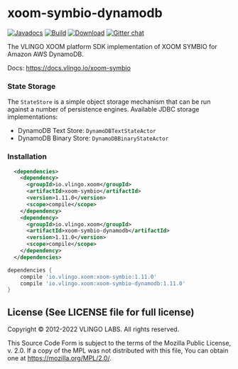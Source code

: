 # xoom-symbio-dynamodb

[![Javadocs](http://javadoc.io/badge/io.vlingo.xoom/xoom-symbio-dynamodb.svg?color=brightgreen)](http://javadoc.io/doc/io.vlingo.xoom/xoom-symbio-dynamodb) [![Build](https://github.com/vlingo/xoom-symbio-dynamodb/workflows/Build/badge.svg)](https://github.com/vlingo/xoom-symbio-dynamodb/actions?query=workflow%3ABuild) [![Download](https://img.shields.io/maven-central/v/io.vlingo.xoom/xoom-symbio-dynamodb?label=maven)](https://search.maven.org/artifact/io.vlingo.xoom/xoom-symbio-dynamodb) [![Gitter chat](https://badges.gitter.im/gitterHQ/gitter.png)](https://gitter.im/vlingo-platform-java/symbio)

The VLINGO XOOM platform SDK implementation of XOOM SYMBIO for Amazon AWS DynamoDB.

Docs: https://docs.vlingo.io/xoom-symbio

### State Storage
The `StateStore` is a simple object storage mechanism that can be run against a number of persistence engines.
Available JDBC storage implementations:

   - DynamoDB Text Store: `DynamoDBTextStateActor`
   - DynamoDB Binary Store: `DynamoDBBinaryStateActor`

### Installation

```xml
  <dependencies>
    <dependency>
      <groupId>io.vlingo.xoom</groupId>
      <artifactId>xoom-symbio</artifactId>
      <version>1.11.0</version>
      <scope>compile</scope>
    </dependency>
    <dependency>
      <groupId>io.vlingo.xoom</groupId>
      <artifactId>xoom-symbio-dynamodb</artifactId>
      <version>1.11.0</version>
      <scope>compile</scope>
    </dependency>
  </dependencies>
```

```gradle
dependencies {
    compile 'io.vlingo.xoom:xoom-symbio:1.11.0'
    compile 'io.vlingo.xoom:xoom-symbio-dynamodb:1.11.0'
}
```

License (See LICENSE file for full license)
-------------------------------------------
Copyright © 2012-2022 VLINGO LABS. All rights reserved.

This Source Code Form is subject to the terms of the
Mozilla Public License, v. 2.0. If a copy of the MPL
was not distributed with this file, You can obtain
one at https://mozilla.org/MPL/2.0/.
